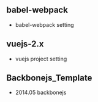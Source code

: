 
## babel-webpack

- babel-webpack setting

## vuejs-2.x

- vuejs project setting

## Backbonejs_Template

- 2014.05 backbonejs